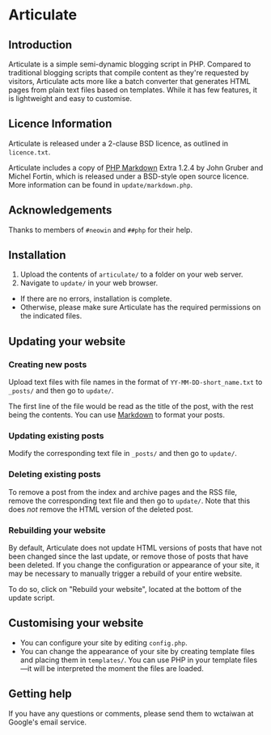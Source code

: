 Articulate
==========

## Introduction
Articulate is a simple semi-dynamic blogging script in PHP. Compared to traditional blogging scripts that compile content as they're requested by visitors, Articulate acts more like a batch converter that generates HTML pages from plain text files based on templates. While it has few features, it is lightweight and easy to customise.

## Licence Information
Articulate is released under a 2-clause BSD licence, as outlined in `licence.txt`.

Articulate includes a copy of [PHP Markdown](http://michelf.com/projects/php-markdown/) Extra 1.2.4 by John Gruber and Michel Fortin, which is released under a BSD-style open source licence. More information can be found in `update/markdown.php`.

## Acknowledgements
Thanks to members of `#neowin` and `##php` for their help.

## Installation
1. Upload the contents of `articulate/` to a folder on your web server.
2. Navigate to `update/` in your web browser.

* If there are no errors, installation is complete.
* Otherwise, please make sure Articulate has the required permissions on the indicated files.

## Updating your website

### Creating new posts
Upload text files with file names in the format of `YY-MM-DD-short_name.txt` to `_posts/` and then go to `update/`.

The first line of the file would be read as the title of the post, with the rest being the contents. You can use [Markdown](http://daringfireball.net/projects/markdown/basics) to format your posts.

### Updating existing posts
Modify the corresponding text file in `_posts/` and then go to `update/`.

### Deleting existing posts
To remove a post from the index and archive pages and the RSS file, remove the corresponding text file and then go to `update/`. Note that this does *not* remove the HTML version of the deleted post.

### Rebuilding your website
By default, Articulate does not update HTML versions of posts that have not been changed since the last update, or remove those of posts that have been deleted. If you change the configuration or appearance of your site, it may be necessary to manually trigger a rebuild of your entire website.

To do so, click on "Rebuild your website", located at the bottom of the update script.

## Customising your website
* You can configure your site by editing `config.php`.
* You can change the appearance of your site by creating template files and placing them in `templates/`. You can use PHP in your template files&mdash;it will be interpreted the moment the files are loaded.

## Getting help
If you have any questions or comments, please send them to wctaiwan at Google's email service.
